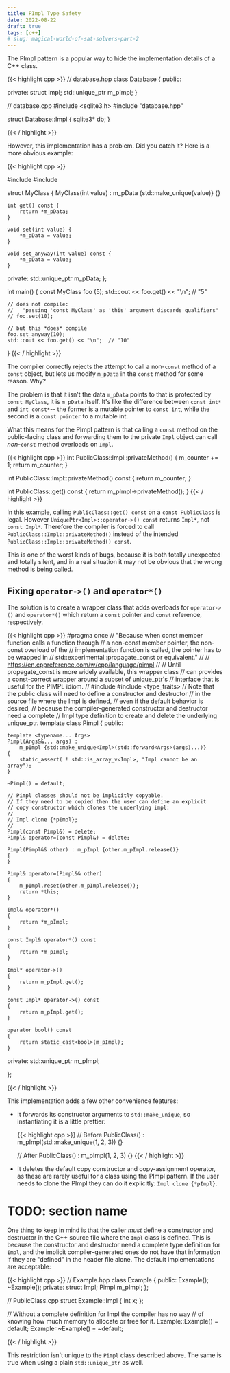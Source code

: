 ```yaml
---
title: PImpl Type Safety
date: 2022-08-22
draft: true
tags: [c++]
# slug: magical-world-of-sat-solvers-part-2
---
```


The PImpl pattern is a popular way to hide the implementation details
of a C++ class.

{{< highlight cpp >}}
// database.hpp
class Database {
public:

private:
    struct Impl;
    std::unique_ptr<Impl> m_pImpl;
}

// database.cpp
#include <sqlite3.h>
#include "database.hpp"

struct Database::Impl {
    sqlite3* db;
}

{{< / highlight >}}

However, this implementation has a problem. Did you catch it?
Here is a more obvious example:

{{< highlight cpp >}}

#include <memory>
#include <iostream>

struct MyClass {
    MyClass(int value) : m_pData {std::make_unique<int>(value)} {}

    int get() const {
        return *m_pData;
    }

    void set(int value) {
        *m_pData = value;
    }

    void set_anyway(int value) const {
        *m_pData = value;
    }

private:
    std::unique_ptr<int> m_pData;
};


int main() {
    const MyClass foo (5);
    std::cout << foo.get() << "\n";  // "5"

    // does not compile:
    //   "passing 'const MyClass' as 'this' argument discards qualifiers"
    // foo.set(10);

    // but this *does* compile
    foo.set_anyway(10);
    std::cout << foo.get() << "\n";  // "10"
}
{{< / highlight >}}

The compiler correctly rejects the attempt to call a non-`const` method
of a `const` object, but lets us modify `m_pData` in the `const` method
for some reason. Why?

The problem is that it isn't the data `m_pData` points to that is protected
by `const MyClass`, it is `m_pData` itself.
It's like the difference between `const int*` and `int const*`--
the former is a mutable pointer to `const int`,
while the second is a `const pointer` to a mutable int.

What this means for the PImpl pattern is that calling a `const`
method on the public-facing class and forwarding them to the private `Impl`
object can call *non*-`const` method overloads on `Impl`.

{{< highlight cpp >}}
int PublicClass::Impl::privateMethod() {
    m_counter += 1;
    return m_counter;
}

int PublicClass::Impl::privateMethod() const {
    return m_counter;
}

int PublicClass::get() const {
    return m_pImpl->privateMethod();
}
{{< / highlight >}}

In this example, calling `PublicClass::get() const` on a `const PublicClass` is legal.
However `UniquePtr<Impl>::operator->() const` returns `Impl*`, not `const Impl*`.
Therefore the compiler is forced to call `PublicClass::Impl::privateMethod()`
instead of the intended `PublicClass::Impl::privateMethod() const`.

This is one of the worst kinds of bugs, because it is both totally unexpected
and totally silent, and in a real situation it may not be obvious that the
wrong method is being called.


## Fixing `operator->()` and `operator*()`

The solution is to create a wrapper class that adds overloads
for `operator->()` and `operator*()` which return a `const` pointer
and `const` reference, respectively.

{{< highlight cpp >}}
#pragma once
// "Because when const member function calls a function through
//  a non-const member pointer, the non-const overload of the
//  implementation function is called, the pointer has to be wrapped in
//  std::experimental::propagate_const or equivalent."
//
//  https://en.cppreference.com/w/cpp/language/pimpl
//
// Until propagate_const is more widely available, this wrapper class
// can provides a const-correct wrapper around a subset of unique_ptr's
// interface that is useful for the PIMPL idiom.
//
#include <memory>
#include <type_traits>
// Note that the public class will need to define a constructor and destructor
// in the source file where the Impl is defined,
// even if the default behavior is desired,
// because the compiler-generated constructor and destructor need a complete
// Impl type definition to create and delete the underlying unique_ptr.
template <class Impl>
class Pimpl
{
public:

    template <typename... Args>
    Pimpl(Args&&... args) :
        m_pImpl {std::make_unique<Impl>(std::forward<Args>(args)...)}
    {
        static_assert( ! std::is_array_v<Impl>, "Impl cannot be an array");
    }

    ~Pimpl() = default;

    // Pimpl classes should not be implicitly copyable.
    // If they need to be copied then the user can define an explicit
    // copy constructor which clones the underlying impl:
    //
    // Impl clone {*pImpl};
    //
    Pimpl(const Pimpl&) = delete;
    Pimpl& operator=(const Pimpl&) = delete;

    Pimpl(Pimpl&& other) : m_pImpl {other.m_pImpl.release()}
    {
    }

    Pimpl& operator=(Pimpl&& other)
    {
        m_pImpl.reset(other.m_pImpl.release());
        return *this;
    }

    Impl& operator*()
    {
        return *m_pImpl;
    }

    const Impl& operator*() const
    {
        return *m_pImpl;
    }

    Impl* operator->()
    {
        return m_pImpl.get();
    }

    const Impl* operator->() const
    {
        return m_pImpl.get();
    }

    operator bool() const
    {
        return static_cast<bool>(m_pImpl);
    }

private:
    std::unique_ptr<Impl> m_pImpl;

};

{{< / highlight >}}

This implementation adds a few other convenience features:

* It forwards its constructor arguments to `std::make_unique`,
  so instantiating it is a little prettier:

  {{< highlight cpp >}}
  // Before
  PublicClass() : m_pImpl(std::make_unique<Impl>(1, 2, 3)) {}

  // After
  PublicClass() : m_pImpl(1, 2, 3) {}
  {{< / highlight >}}

* It deletes the default copy constructor and copy-assignment operator,
  as these are rarely useful for a class using the PImpl pattern.
  If the user needs to clone the PImpl they can do it explicitly:
  `Impl clone {*pImpl}`.


# TODO: section name

One thing to keep in mind is that the caller *must* define a constructor
and destructor in the C++ source file where the `Impl` class is defined.
This is because the constructor and destructor need a complete type definition
for `Impl`, and the implicit compiler-generated ones do not have that information
if they are "defined" in the header file alone.
The default implementations are acceptable:

{{< highlight cpp >}}
// Example.hpp
class Example {
public:
    Example();
    ~Example();
private:
    struct Impl;
    Pimpl<Impl> m_pImpl;
};


// PublicClass.cpp
struct Example::Impl
{
    int x;
};

// Without a complete definition for Impl the compiler has no way
// of knowing how much memory to allocate or free for it.
Example::Example() = default;
Example::~Example() = ~default;

{{< / highlight >}}

This restriction isn't unique to the `Pimpl` class described above.
The same is true when using a plain `std::unique_ptr` as well.
